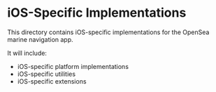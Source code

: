 # iOS-Specific Implementations

This directory contains iOS-specific implementations for the OpenSea marine navigation app.

It will include:
- iOS-specific platform implementations
- iOS-specific utilities
- iOS-specific extensions